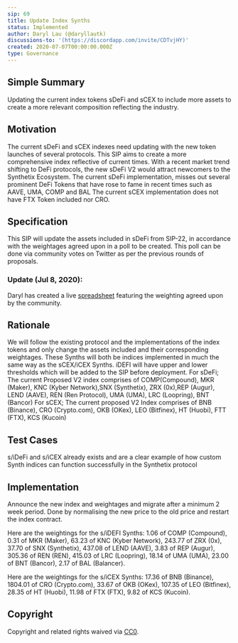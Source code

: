 ```yaml
---
sip: 69
title: Update Index Synths
status: Implemented
author: Daryl Lau (@daryllautk)
discussions-to: '(https://discordapp.com/invite/CDTvjHY)'
created: 2020-07-07T00:00:00.000Z
type: Governance
---
```


<!--You can leave these HTML comments in your merged SIP and delete the visible duplicate text guides, they will not appear and may be helpful to refer to if you edit it again. This is the suggested template for new SIPs. Note that an SIP number will be assigned by an editor. When opening a pull request to submit your SIP, please use an abbreviated title in the filename, `sip-draft_title_abbrev.md`. The title should be 44 characters or less.-->

## Simple Summary
<!--"If you can't explain it simply, you don't understand it well enough." Provide a simplified and layman-accessible explanation of the SIP.-->
Updating the current index tokens sDeFi and sCEX to include more assets to create a  more relevant composition reflecting the industry.

## Motivation
<!--The motivation is critical for SIPs that want to change Synthetix. It should clearly explain why the existing protocol specification is inadequate to address the problem that the SIP solves. SIP submissions without sufficient motivation may be rejected outright.-->
The current sDeFi and sCEX indexes need updating with the new token launches of several protocols. This SIP aims to create a more comprehensive index reflective of current times. With a recent market trend shifting to DeFi protocols, the new sDeFi V2 would attract newcomers to the Synthetix Ecosystem.
The current sDeFi implementation, misses out several prominent DeFi Tokens that have rose to fame in recent times such as AAVE, UMA, COMP and BAL
The current sCEX implementation does not have FTX Token included nor CRO.

## Specification
<!--The technical specification should describe the syntax and semantics of any new feature.-->
This SIP will update the assets included in sDeFi from SIP-22, in accordance with the weightages agreed upon in a poll to be created. This poll can be done via community votes on Twitter as per the previous rounds of proposals. 

### Update (Jul 8, 2020): 
Daryl has created a live [spreadsheet](https://docs.google.com/spreadsheets/d/1xfWPavj_T35qho7ppmdMdPiPpltI8jBb2QgoSJESIxE/edit#gid=0) featuring the weighting agreed upon by the community. 

## Rationale
<!--The rationale fleshes out the specification by describing what motivated the design and why particular design decisions were made. It should describe alternate designs that were considered and related work, e.g. how the feature is supported in other languages. The rationale may also provide evidence of consensus within the community, and should discuss important objections or concerns raised during discussion.-->
We will follow the existing protocol and the implementations of the index tokens and only change the assets included and their corresponding weightages. 
These Synths will both be indices implemented in much the same way as the sCEX/iCEX Synths. iDEFI will have upper and lower thresholds which will be added to the SIP before deployment. 
For sDeFi;
The current Proposed V2 index comprises of COMP(Compound), MKR (Maker),  KNC (Kyber Network),SNX (Synthetix), ZRX (0x),REP (Augur), LEND (AAVE),  REN (Ren Protocol), UMA (UMA), LRC (Loopring), BNT (Bancor)
For sCEX;
The current proposed V2 Index comprises of BNB (Binance), CRO (Crypto.com), OKB (OKex), LEO (Bitfinex), HT (Huobi), FTT (FTX), KCS (Kucoin)


## Test Cases
<!--Test cases for an implementation are mandatory for SIPs but can be included with the implementation..-->
s/iDeFi and s/iCEX already exists and are a clear example of how custom Synth indices can function successfully in the Synthetix protocol

## Implementation
<!--The implementations must be completed before any SIP is given status "Implemented", but it need not be completed before the SIP is "Approved". While there is merit to the approach of reaching consensus on the specification and rationale before writing code, the principle of "rough consensus and running code" is still useful when it comes to resolving many discussions of API details.-->
Announce the new index and weightages and migrate after a minimum 2 week period. Done by normalising the new price to the old price and restart the index contract.

Here are the weightings for the s/iDEFI Synths: 
1.06 of COMP (Compound), 
0.31 of MKR (Maker), 
63.23 of KNC (Kyber Network),
243.77 of ZRX (0x), 
37.70 of SNX (Synthetix), 
437.08 of LEND (AAVE), 
3.83 of REP (Augur), 
305.36 of REN (REN), 
415.03 of LRC (Loopring),
18.14 of UMA (UMA), 
23.00 of BNT (Bancor),
2.17 of BAL (Balancer).

Here are the weightings for the s/iCEX Synths: 
17.36 of BNB (Binance), 
1804.01 of CRO (Crypto.com), 
33.67 of OKB (OKex), 
107.35 of LEO (Bitfinex), 
28.35 of HT (Huobi), 
11.98 of FTX (FTX), 
9.82 of KCS (Kucoin).


## Copyright
Copyright and related rights waived via [CC0](https://creativecommons.org/publicdomain/zero/1.0/).
